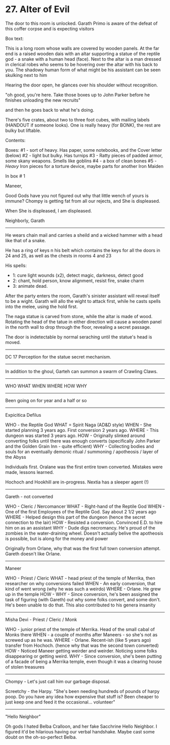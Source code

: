 # 27. Alter of Evil

The door to this room is unlocked. Garath Primo is aware of the defeat
of this coffer corpse and is expecting visitors

Box text:

This is a long room whose walls are covered by wooden panels.
At the far end is a raised wooden dais with an altar supporting a statue
of the reptile god - a snake with a human head (face).
Next to the altar is a man dressed in clerical robes who seems to be
hovering over the altar with his back to you.
The shadowy human form of what might be his
assistant can be seen skulking next to him

Hearing the door open, he glances over his shoulder without recognition.

"oh good, you're here. Take those boxes up to John Parker before he finishes
unloading the new recruits"

and then he goes back to what he's doing.

There's five crates, about two to three foot cubes, with mailing labels
(HANDOUT if someone looks).  One is really heavy (for BONK), the rest are
bulky but liftable.

Contents:

Boxes:
  #1 - sort of heavy.  Has paper, some notebooks, and the Cover letter (below)
  #2 - light but bulky. Has turnips
  #3 - Ratty pieces of padded armor, some skany weapons. Smells like goblins
  #4 - a box of clean bones
  #5 - *Heavy* Iron pieces for a torture device, maybe parts for another Iron Maiden


In box # 1

  Maneer,

  Good Gods have you not figured out why that little wench of yours
  is immune?  Chompy is getting fat from all our rejects, and She
  is displeased.

  When She is displeased, I am displeased.

  Neighborly,
  Garath

----------



He wears chain mail and carries a sheild and a wicked hammer with a head
like that of a snake.

He has a ring of keys n his belt which contains the keys for all the
doors in 24 and 25, as well as the chests in rooms 4 and 23

His spells:
* 1: cure light wounds (x2), detect magic, darkness, detect good
* 2: chant, hold person, know alignment, resist fire, snake charm
* 3: animate dead.

After the party enters the room, Garath's sinister assistant will
reveal itself to be a wight.  Garath will allo the wight to attack
first, while he casts spells into the melee, using the hold first.

The naga statue is carved from stone, while the altar is made of wood.
Rotating the head of the tatue in either direction will cause a wooden
panel in the north wall to drop through the floor, revealing a secret 
passage.

The door is indetectable by normal seraching until the statue's head
is moved.

----------

DC 17 Perception for the statue secret mechanism.

----------

In addition to the ghoul, Garteh can summon a swarm of Crawling Claws.

----------

WHO WHAT WHEN WHERE HOW WHY

----------

Been going on for year and a half or so

---

Expicitica Defilus

WHO - the Reptile God
WHAT = Spirit Naga (AD&D style)
WHEN - She started planning 3 years ago. First conversion 2 years ago.
WHERE - This dungeon was started 3 years ago.
HOW - Originally slinked around converting folks until there was enough converts
     (specifically John Parker and the Golden Grain Inn - quite efficient)
WHY - Collecting bodies and souls for an eventually demonic ritual / summoning
      / apotheosis / layer of the Abyss

Individuals first. Oralane was the first entire town converted. Mistakes were made,
lessons learned.

Hochoch and Hookhill are in-progress.  Nextia has a sleeper agent (!)


---
Gareth - not converted

WHO - Cleric / Nercomancer
WHAT - Right-hand of the Reptile God
WHEN - One of the first Employees of the Reptile God. Say about 2 1/2 years ago
WHERE - Helped design this part of the dungeon (hence the secret connection to the lair)
HOW - Resisted a conversion. Convinced E.D. to hire him on as an assistant
WHY - Dude digs necromancy.  He's proud of the zombies in the water-draining wheel.
      Doesn't actually belive the apotheosis is possible, but is along for the
      money and power

Originally from Orlane, why that was the first full town conversion attempt.
Gareth doesn't like Orlane.

---
Maneer

WHO - Priest / Cleric
WHAT - head priest of the temple of Merrika, then researcher on why conversions failed
WHEN - An early conversion, that kind of went wrong (why he was such a weirdo)
WHERE - Orlane. He grew up in the temple
HOW - 
WHY - Since conversion, he's been assigned the task of figuring (with Gareth) out why
      some folks convert, and some don't.  He's been unable to do that.  This also
      contributed to his genera insanity


---
Misha Devi - Priest / Cleric / Monk

WHO - junior priest of the temple of Merrika.  Head of the small cabal of Monks there
WHEN - a couple of months after Maneers - so she's not as screwed up as he was.
WHERE - Orlane.  Recent-ish (like 5 years ago) transfer from Hochoch. (hence why
        that was the second town converted)
HOW - Noticed Maneer getting weirder and weirder. Noticing some folks disappearing
      or getting weird.
WHY - Since conversion, she's been putting of a facade of being a Merrika temple,
      even though it was a clearing house of stolen treasures

----------

Chompy - Let's just call him our garbage disposal.

Screetchy - the Harpy.  "She's been needing hundreds of pounds of harpy poop.
Do you have any idea how expensive that stuff is?  Been cheaper to just keep one
and feed it the occasional... volunteer"


----------

"Hello Neighbor"

Oh gods I hated Belba Cralloon, and her fake Sacchrine Hello Neighbor. I figured it'd
be hilarious having our verbal handshake.  Maybe cast some doubt on the oh-so-perfect
Belba. <spits>


